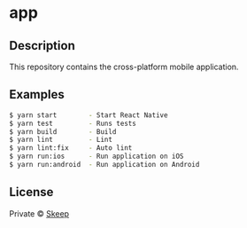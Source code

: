 # app

## Description

This repository contains the cross-platform mobile application.

## Examples

```bash
$ yarn start        - Start React Native
$ yarn test         - Runs tests
$ yarn build        - Build
$ yarn lint         - Lint
$ yarn lint:fix     - Auto lint
$ yarn run:ios      - Run application on iOS 
$ yarn run:android  - Run application on Android 
```

## License

Private © [Skeep](https://skeep.co)
